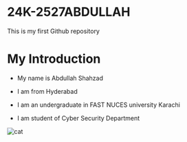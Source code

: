 # 24K-2527ABDULLAH
This is my first Github repository




# My Introduction


- My name is Abdullah Shahzad
+ I am from Hyderabad
* I am an undergraduate in FAST NUCES university Karachi
- I am  student of Cyber Security Department


![cat](https://cameronmcefee.com/img/work/the-octocat/original.jpg) 


